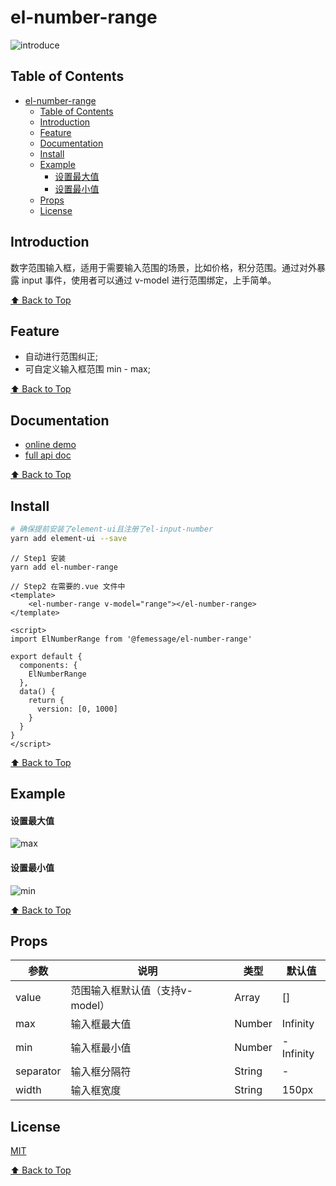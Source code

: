 # el-number-range

![introduce](https://i.screenshot.net/8lw5osg)

## Table of Contents

- [el-number-range](#el-number-range)
  - [Table of Contents](#table-of-contents)
  - [Introduction](#introduction)
  - [Feature](#feature)
  - [Documentation](#documentation)
  - [Install](#install)
  - [Example](#example)
      - [设置最大值](#%E8%AE%BE%E7%BD%AE%E6%9C%80%E5%A4%A7%E5%80%BC)
      - [设置最小值](#%E8%AE%BE%E7%BD%AE%E6%9C%80%E5%B0%8F%E5%80%BC)
  - [Props](#props)
  - [License](#license)

## Introduction

数字范围输入框，适用于需要输入范围的场景，比如价格，积分范围。通过对外暴露 input 事件，使用者可以通过 v-model 进行范围绑定，上手简单。

[⬆ Back to Top](#table-of-contents)

## Feature

* 自动进行范围纠正;
* 可自定义输入框范围 min - max;

[⬆ Back to Top](#table-of-contents)

## Documentation

- [online demo](https://femessage.github.io/el-number-range/storybook/)
- [full api doc](https://femessage.github.io/el-number-range/)

[⬆ Back to Top](#table-of-contents)

## Install

```sh
# 确保提前安装了element-ui且注册了el-input-number
yarn add element-ui --save
```

```vue
// Step1 安装
yarn add el-number-range 

// Step2 在需要的.vue 文件中
<template>
    <el-number-range v-model="range"></el-number-range>
</template>

<script>
import ElNumberRange from '@femessage/el-number-range'

export default {
  components: {
    ElNumberRange
  },
  data() {
    return {
      version: [0, 1000]
    }
  }
}
</script>
```

[⬆ Back to Top](#table-of-contents)

## Example

#### 设置最大值

![max](https://i.screenshot.net/e3yvzt8)

#### 设置最小值

![min](https://i.screenshot.net/4n4pmum)

[⬆ Back to Top](#table-of-contents)

## Props

| 参数                   | 说明                       | 类型    | 默认值 |
| ---------------------- | -------------------------- | ------- | ------ |
| value                  | 范围输入框默认值（支持v-model）| Array | []   |
| max                    | 输入框最大值                | Number  | Infinity   |
| min                    | 输入框最小值                | Number  | -Infinity   |
| separator              | 输入框分隔符                | String  |  -   |
| width                  | 输入框宽度                  | String  | 150px |



## License

[MIT](./LICENSE)

[⬆ Back to Top](#table-of-contents)
